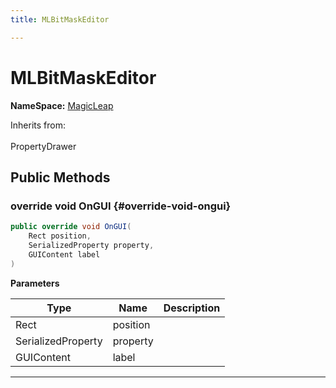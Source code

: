 ```yaml
---
title: MLBitMaskEditor

---
```


# MLBitMaskEditor



**NameSpace:** 
[MagicLeap](/versioned_docs/version-22-May-2023/unity-api/api/UnityEngine.XR.MagicLeap/UnityEngine.XR.MagicLeap.md) 





Inherits from: <br></br>PropertyDrawer




## Public Methods

### override void OnGUI {#override-void-ongui}

```csharp
public override void OnGUI(
    Rect position,
    SerializedProperty property,
    GUIContent label
)
```


**Parameters**

| Type | Name  | Description  | 
|--|--|--|
| Rect |position||
| SerializedProperty |property||
| GUIContent |label||






-----------


